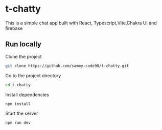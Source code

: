 # t-chatty

This is  a simple chat app built with React, Typescript,Vite,Chakra UI and firebase



## Run locally

Clone the project
```bash
git clone https://github.com/sammy-code98/t-chatty.git

```

Go to the project directory
 ```bash
 cd t-chatty
 ```

 Install dependencies
 ```bash
 npm install
 ```

 Start the server
 ```bash
 npm run dev
 ```
